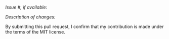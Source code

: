 _Issue #, if available:_

_Description of changes:_

By submitting this pull request, I confirm that my contribution is made under
the terms of the MIT license.

